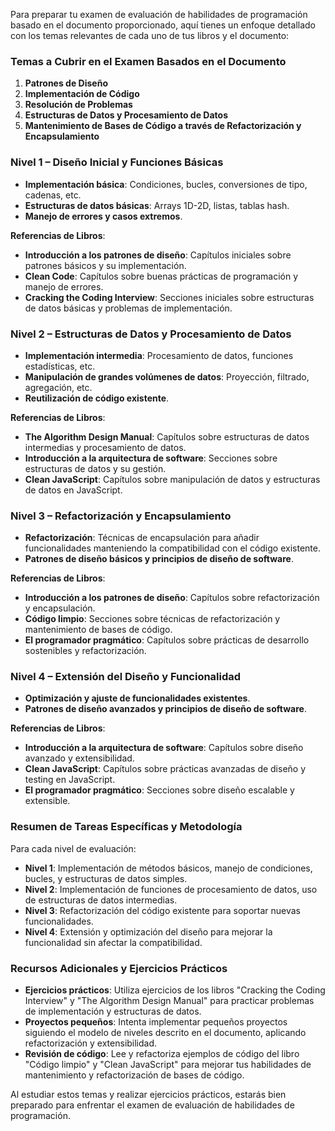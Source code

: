 Para preparar tu examen de evaluación de habilidades de programación basado en el documento proporcionado, aquí tienes un enfoque detallado con los temas relevantes de cada uno de tus libros y el documento:

### Temas a Cubrir en el Examen Basados en el Documento

1. **Patrones de Diseño**
2. **Implementación de Código**
3. **Resolución de Problemas**
4. **Estructuras de Datos y Procesamiento de Datos**
5. **Mantenimiento de Bases de Código a través de Refactorización y Encapsulamiento**

### Nivel 1 – Diseño Inicial y Funciones Básicas
- **Implementación básica**: Condiciones, bucles, conversiones de tipo, cadenas, etc.
- **Estructuras de datos básicas**: Arrays 1D-2D, listas, tablas hash.
- **Manejo de errores y casos extremos**.

**Referencias de Libros**:
- **Introducción a los patrones de diseño**: Capítulos iniciales sobre patrones básicos y su implementación.
- **Clean Code**: Capítulos sobre buenas prácticas de programación y manejo de errores.
- **Cracking the Coding Interview**: Secciones iniciales sobre estructuras de datos básicas y problemas de implementación.

### Nivel 2 – Estructuras de Datos y Procesamiento de Datos
- **Implementación intermedia**: Procesamiento de datos, funciones estadísticas, etc.
- **Manipulación de grandes volúmenes de datos**: Proyección, filtrado, agregación, etc.
- **Reutilización de código existente**.

**Referencias de Libros**:
- **The Algorithm Design Manual**: Capítulos sobre estructuras de datos intermedias y procesamiento de datos.
- **Introducción a la arquitectura de software**: Secciones sobre estructuras de datos y su gestión.
- **Clean JavaScript**: Capítulos sobre manipulación de datos y estructuras de datos en JavaScript.

### Nivel 3 – Refactorización y Encapsulamiento
- **Refactorización**: Técnicas de encapsulación para añadir funcionalidades manteniendo la compatibilidad con el código existente.
- **Patrones de diseño básicos y principios de diseño de software**.

**Referencias de Libros**:
- **Introducción a los patrones de diseño**: Capítulos sobre refactorización y encapsulación.
- **Código limpio**: Secciones sobre técnicas de refactorización y mantenimiento de bases de código.
- **El programador pragmático**: Capítulos sobre prácticas de desarrollo sostenibles y refactorización.

### Nivel 4 – Extensión del Diseño y Funcionalidad
- **Optimización y ajuste de funcionalidades existentes**.
- **Patrones de diseño avanzados y principios de diseño de software**.

**Referencias de Libros**:
- **Introducción a la arquitectura de software**: Capítulos sobre diseño avanzado y extensibilidad.
- **Clean JavaScript**: Capítulos sobre prácticas avanzadas de diseño y testing en JavaScript.
- **El programador pragmático**: Secciones sobre diseño escalable y extensible.

### Resumen de Tareas Específicas y Metodología
Para cada nivel de evaluación:
- **Nivel 1**: Implementación de métodos básicos, manejo de condiciones, bucles, y estructuras de datos simples.
- **Nivel 2**: Implementación de funciones de procesamiento de datos, uso de estructuras de datos intermedias.
- **Nivel 3**: Refactorización del código existente para soportar nuevas funcionalidades.
- **Nivel 4**: Extensión y optimización del diseño para mejorar la funcionalidad sin afectar la compatibilidad.

### Recursos Adicionales y Ejercicios Prácticos
- **Ejercicios prácticos**: Utiliza ejercicios de los libros "Cracking the Coding Interview" y "The Algorithm Design Manual" para practicar problemas de implementación y estructuras de datos.
- **Proyectos pequeños**: Intenta implementar pequeños proyectos siguiendo el modelo de niveles descrito en el documento, aplicando refactorización y extensibilidad.
- **Revisión de código**: Lee y refactoriza ejemplos de código del libro "Código limpio" y "Clean JavaScript" para mejorar tus habilidades de mantenimiento y refactorización de bases de código.

Al estudiar estos temas y realizar ejercicios prácticos, estarás bien preparado para enfrentar el examen de evaluación de habilidades de programación.
